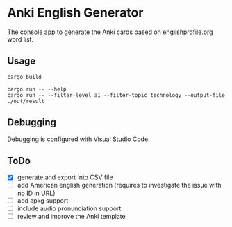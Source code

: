 # Anki English Generator

The console app to generate the Anki cards based on [englishprofile.org](https://www.englishprofile.org/wordlists/evp) word list.

## Usage

```console
cargo build

cargo run -- --help
cargo run -- --filter-level a1 --filter-topic technology --output-file ./out/result
```

## Debugging

Debugging is configured with Visual Studio Code.

## ToDo

- [x] generate and export into CSV file
- [ ] add American english generation (requires to investigate the issue with no ID in URL)
- [ ] add apkg support
- [ ] include audio pronunciation support
- [ ] review and improve the Anki template
